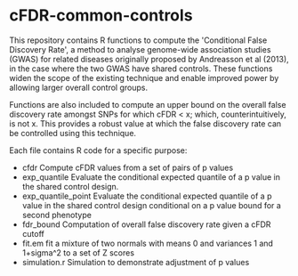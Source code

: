 cFDR-common-controls
====================

This repository contains R functions to compute the 'Conditional False Discovery Rate', a method to analyse genome-wide association studies (GWAS) for related diseases originally proposed by Andreasson et al (2013), in the case where the two GWAS have shared controls. These functions widen the scope of the existing technique and enable improved power by allowing larger overall control groups.

Functions are also included to compute an upper bound on the overall false discovery rate amongst SNPs for which cFDR < x; which, counterintuitively, is not x. This provides a robust value at which the false discovery rate can be controlled using this technique.

Each file contains R code for a specific purpose:

- cfdr Compute cFDR values from a set of pairs of p values
- exp_quantile Evaluate the conditional expected quantile of a p value in the shared control design.
- exp_quantile_point Evaluate the conditional expected quantile of a p value in the shared control design conditional on a p value bound for a second phenotype
- fdr_bound Computation of overall false discovery rate given a cFDR cutoff
- fit.em  fit a mixture of two normals with means 0 and variances 1 and 1+sigma^2 to a set of Z scores
- simulation.r Simulation to demonstrate adjustment of p values
